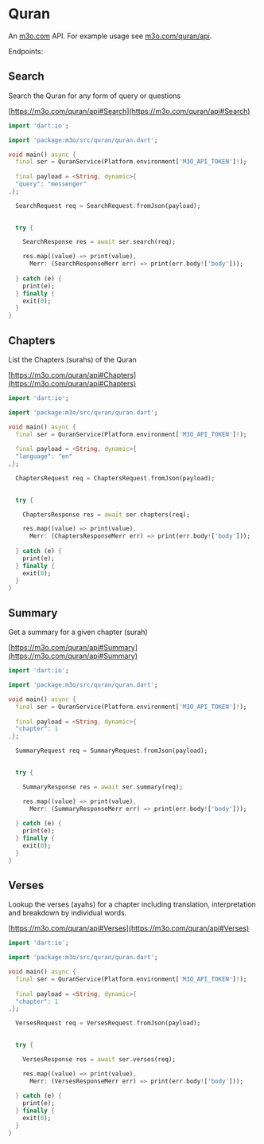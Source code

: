 # Quran

An [m3o.com](https://m3o.com) API. For example usage see [m3o.com/quran/api](https://m3o.com/quran/api).

Endpoints:

## Search

Search the Quran for any form of query or questions


[https://m3o.com/quran/api#Search](https://m3o.com/quran/api#Search)

```dart
import 'dart:io';

import 'package:m3o/src/quran/quran.dart';

void main() async {
  final ser = QuranService(Platform.environment['M3O_API_TOKEN']!);
 
  final payload = <String, dynamic>{
  "query": "messenger"
,};

  SearchRequest req = SearchRequest.fromJson(payload);

  
  try {

	SearchResponse res = await ser.search(req);

    res.map((value) => print(value),
	  Merr: (SearchResponseMerr err) => print(err.body!['body']));	
  
  } catch (e) {
    print(e);
  } finally {
    exit(0);
  }
}
```
## Chapters

List the Chapters (surahs) of the Quran


[https://m3o.com/quran/api#Chapters](https://m3o.com/quran/api#Chapters)

```dart
import 'dart:io';

import 'package:m3o/src/quran/quran.dart';

void main() async {
  final ser = QuranService(Platform.environment['M3O_API_TOKEN']!);
 
  final payload = <String, dynamic>{
  "language": "en"
,};

  ChaptersRequest req = ChaptersRequest.fromJson(payload);

  
  try {

	ChaptersResponse res = await ser.chapters(req);

    res.map((value) => print(value),
	  Merr: (ChaptersResponseMerr err) => print(err.body!['body']));	
  
  } catch (e) {
    print(e);
  } finally {
    exit(0);
  }
}
```
## Summary

Get a summary for a given chapter (surah)


[https://m3o.com/quran/api#Summary](https://m3o.com/quran/api#Summary)

```dart
import 'dart:io';

import 'package:m3o/src/quran/quran.dart';

void main() async {
  final ser = QuranService(Platform.environment['M3O_API_TOKEN']!);
 
  final payload = <String, dynamic>{
  "chapter": 1
,};

  SummaryRequest req = SummaryRequest.fromJson(payload);

  
  try {

	SummaryResponse res = await ser.summary(req);

    res.map((value) => print(value),
	  Merr: (SummaryResponseMerr err) => print(err.body!['body']));	
  
  } catch (e) {
    print(e);
  } finally {
    exit(0);
  }
}
```
## Verses

Lookup the verses (ayahs) for a chapter including
translation, interpretation and breakdown by individual
words.


[https://m3o.com/quran/api#Verses](https://m3o.com/quran/api#Verses)

```dart
import 'dart:io';

import 'package:m3o/src/quran/quran.dart';

void main() async {
  final ser = QuranService(Platform.environment['M3O_API_TOKEN']!);
 
  final payload = <String, dynamic>{
  "chapter": 1
,};

  VersesRequest req = VersesRequest.fromJson(payload);

  
  try {

	VersesResponse res = await ser.verses(req);

    res.map((value) => print(value),
	  Merr: (VersesResponseMerr err) => print(err.body!['body']));	
  
  } catch (e) {
    print(e);
  } finally {
    exit(0);
  }
}
```
